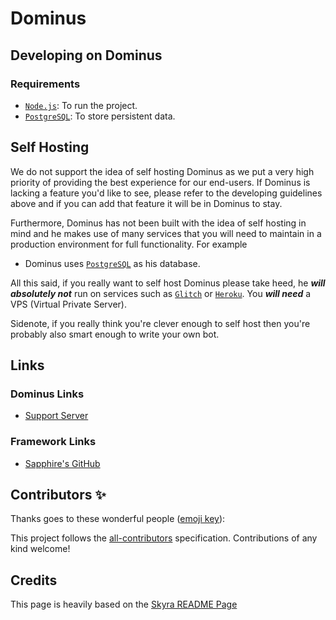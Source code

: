 # Dominus

## Developing on Dominus

### Requirements

- [`Node.js`](https://nodejs.org): To run the project.
- [`PostgreSQL`](https://postgresql.org): To store persistent data.

## Self Hosting

We do not support the idea of self hosting Dominus as we put a very high priority of providing the best experience for our end-users. If Dominus is lacking a feature you'd like to see, please refer to the developing guidelines above and if you can add that feature it will be in Dominus to stay.

Furthermore, Dominus has not been built with the idea of self hosting in mind and he makes use of many services that you will need to maintain in a production environment for full functionality. For example

- Dominus uses [`PostgreSQL`](https://postgresql.org) as his database.

All this said, if you really want to self host Dominus please take heed, he **_will absolutely not_** run on services such as [`Glitch`](https://glitch.com) or [`Heroku`](https://heroku.com). You **_will need_** a VPS (Virtual Private Server).

Sidenote, if you really think you're clever enough to self host then you're probably also smart enough to write your own bot.

## Links

### Dominus Links

- [Support Server](https://discord.gg/WnPS6yj)

### Framework Links

- [Sapphire's GitHub](https://github.com/sapphire-project/framework)

## Contributors ✨

Thanks goes to these wonderful people ([emoji key](https://allcontributors.org/docs/en/emoji-key)):

<!-- ALL-CONTRIBUTORS-LIST:START - Do not remove or modify this section -->
<!-- prettier-ignore-start -->
<!-- markdownlint-disable -->

<!-- markdownlint-restore -->
<!-- prettier-ignore-end -->

<!-- ALL-CONTRIBUTORS-LIST:END -->

This project follows the [all-contributors](https://github.com/all-contributors/all-contributors) specification. Contributions of any kind welcome!

## Credits

This page is heavily based on the [Skyra README Page](https://github.com/skyra-project/skyra/blob/main/README.md)
